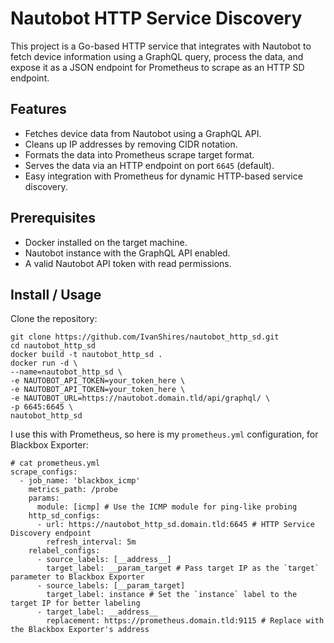 # Nautobot HTTP Service Discovery

This project is a Go-based HTTP service that integrates with Nautobot to fetch device information using a GraphQL query, process the data, and expose it as a JSON endpoint for Prometheus to scrape as an HTTP SD endpoint.

## Features

- Fetches device data from Nautobot using a GraphQL API.
- Cleans up IP addresses by removing CIDR notation.
- Formats the data into Prometheus scrape target format.
- Serves the data via an HTTP endpoint on port `6645` (default).
- Easy integration with Prometheus for dynamic HTTP-based service discovery.

## Prerequisites

- Docker installed on the target machine.
- Nautobot instance with the GraphQL API enabled.
- A valid Nautobot API token with read permissions.

## Install / Usage

Clone the repository:
   
```
git clone https://github.com/IvanShires/nautobot_http_sd.git
cd nautobot_http_sd
docker build -t nautobot_http_sd .
docker run -d \
--name=nautobot_http_sd \
-e NAUTOBOT_API_TOKEN=your_token_here \
-e NAUTOBOT_API_TOKEN=your_token_here \
-e NAUTOBOT_URL=https://nautobot.domain.tld/api/graphql/ \
-p 6645:6645 \
nautobot_http_sd
```
    
I use this with Prometheus, so here is my `prometheus.yml` configuration, for Blackbox Exporter:

```
# cat prometheus.yml 
scrape_configs:
  - job_name: 'blackbox_icmp'
    metrics_path: /probe
    params:
      module: [icmp] # Use the ICMP module for ping-like probing
    http_sd_configs:
      - url: https://nautobot_http_sd.domain.tld:6645 # HTTP Service Discovery endpoint
        refresh_interval: 5m
    relabel_configs:
      - source_labels: [__address__]
        target_label: __param_target # Pass target IP as the `target` parameter to Blackbox Exporter
      - source_labels: [__param_target]
        target_label: instance # Set the `instance` label to the target IP for better labeling
      - target_label: __address__
        replacement: https://prometheus.domain.tld:9115 # Replace with the Blackbox Exporter's address
```

